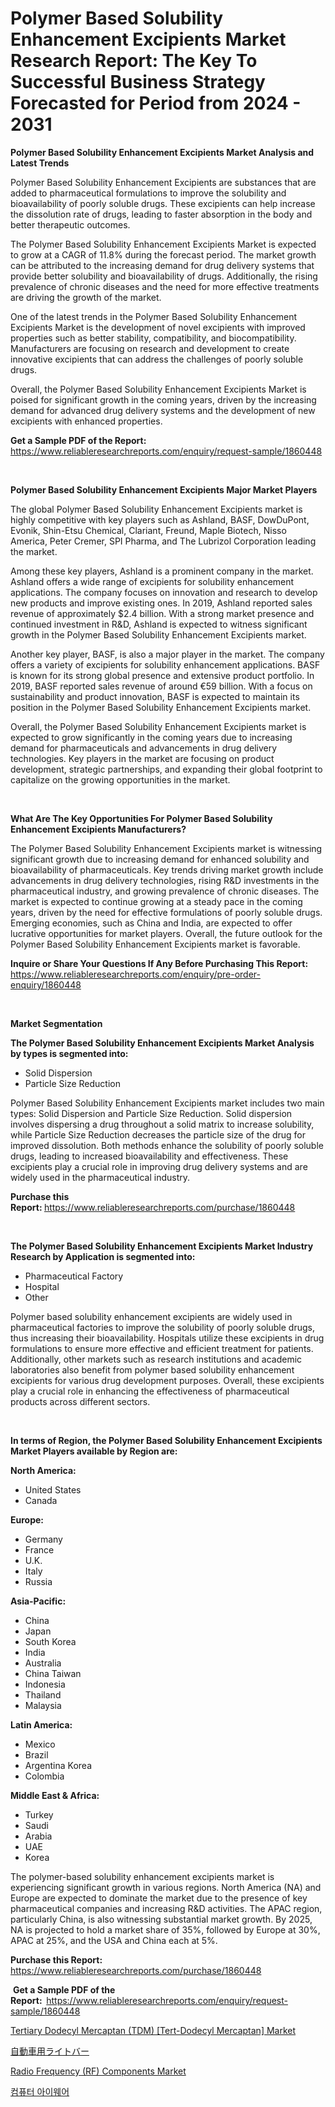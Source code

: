 <p><h1>Polymer Based Solubility Enhancement Excipients Market Research Report: The Key To Successful Business Strategy Forecasted for Period from 2024 - 2031</h1></p><p><strong>Polymer Based Solubility Enhancement Excipients Market Analysis and Latest Trends</strong></p>
<p><p>Polymer Based Solubility Enhancement Excipients are substances that are added to pharmaceutical formulations to improve the solubility and bioavailability of poorly soluble drugs. These excipients can help increase the dissolution rate of drugs, leading to faster absorption in the body and better therapeutic outcomes.</p><p>The Polymer Based Solubility Enhancement Excipients Market is expected to grow at a CAGR of 11.8% during the forecast period. The market growth can be attributed to the increasing demand for drug delivery systems that provide better solubility and bioavailability of drugs. Additionally, the rising prevalence of chronic diseases and the need for more effective treatments are driving the growth of the market.</p><p>One of the latest trends in the Polymer Based Solubility Enhancement Excipients Market is the development of novel excipients with improved properties such as better stability, compatibility, and biocompatibility. Manufacturers are focusing on research and development to create innovative excipients that can address the challenges of poorly soluble drugs.</p><p>Overall, the Polymer Based Solubility Enhancement Excipients Market is poised for significant growth in the coming years, driven by the increasing demand for advanced drug delivery systems and the development of new excipients with enhanced properties.</p></p>
<p><strong>Get a Sample PDF of the Report:&nbsp;</strong> <a href="https://www.reliableresearchreports.com/enquiry/request-sample/1860448">https://www.reliableresearchreports.com/enquiry/request-sample/1860448</a></p>
<p>&nbsp;</p>
<p><strong>Polymer Based Solubility Enhancement Excipients Major Market Players</strong></p>
<p><p>The global Polymer Based Solubility Enhancement Excipients market is highly competitive with key players such as Ashland, BASF, DowDuPont, Evonik, Shin-Etsu Chemical, Clariant, Freund, Maple Biotech, Nisso America, Peter Cremer, SPI Pharma, and The Lubrizol Corporation leading the market.</p><p>Among these key players, Ashland is a prominent company in the market. Ashland offers a wide range of excipients for solubility enhancement applications. The company focuses on innovation and research to develop new products and improve existing ones. In 2019, Ashland reported sales revenue of approximately $2.4 billion. With a strong market presence and continued investment in R&D, Ashland is expected to witness significant growth in the Polymer Based Solubility Enhancement Excipients market.</p><p>Another key player, BASF, is also a major player in the market. The company offers a variety of excipients for solubility enhancement applications. BASF is known for its strong global presence and extensive product portfolio. In 2019, BASF reported sales revenue of around €59 billion. With a focus on sustainability and product innovation, BASF is expected to maintain its position in the Polymer Based Solubility Enhancement Excipients market.</p><p>Overall, the Polymer Based Solubility Enhancement Excipients market is expected to grow significantly in the coming years due to increasing demand for pharmaceuticals and advancements in drug delivery technologies. Key players in the market are focusing on product development, strategic partnerships, and expanding their global footprint to capitalize on the growing opportunities in the market.</p></p>
<p>&nbsp;</p>
<p><strong>What Are The Key Opportunities For Polymer Based Solubility Enhancement Excipients Manufacturers?</strong></p>
<p><p>The Polymer Based Solubility Enhancement Excipients market is witnessing significant growth due to increasing demand for enhanced solubility and bioavailability of pharmaceuticals. Key trends driving market growth include advancements in drug delivery technologies, rising R&D investments in the pharmaceutical industry, and growing prevalence of chronic diseases. The market is expected to continue growing at a steady pace in the coming years, driven by the need for effective formulations of poorly soluble drugs. Emerging economies, such as China and India, are expected to offer lucrative opportunities for market players. Overall, the future outlook for the Polymer Based Solubility Enhancement Excipients market is favorable.</p></p>
<p><strong>Inquire or Share Your Questions If Any Before Purchasing This Report:</strong> <a href="https://www.reliableresearchreports.com/enquiry/pre-order-enquiry/1860448">https://www.reliableresearchreports.com/enquiry/pre-order-enquiry/1860448</a></p>
<p>&nbsp;</p>
<p><strong>Market Segmentation</strong></p>
<p><strong>The Polymer Based Solubility Enhancement Excipients Market Analysis by types is segmented into:</strong></p>
<p><ul><li>Solid Dispersion</li><li>Particle Size Reduction</li></ul></p>
<p><p>Polymer Based Solubility Enhancement Excipients market includes two main types: Solid Dispersion and Particle Size Reduction. Solid dispersion involves dispersing a drug throughout a solid matrix to increase solubility, while Particle Size Reduction decreases the particle size of the drug for improved dissolution. Both methods enhance the solubility of poorly soluble drugs, leading to increased bioavailability and effectiveness. These excipients play a crucial role in improving drug delivery systems and are widely used in the pharmaceutical industry.</p></p>
<p><strong>Purchase this Report:&nbsp;</strong><a href="https://www.reliableresearchreports.com/purchase/1860448">https://www.reliableresearchreports.com/purchase/1860448</a></p>
<p>&nbsp;</p>
<p><strong>The Polymer Based Solubility Enhancement Excipients Market Industry Research by Application is segmented into:</strong></p>
<p><ul><li>Pharmaceutical Factory</li><li>Hospital</li><li>Other</li></ul></p>
<p><p>Polymer based solubility enhancement excipients are widely used in pharmaceutical factories to improve the solubility of poorly soluble drugs, thus increasing their bioavailability. Hospitals utilize these excipients in drug formulations to ensure more effective and efficient treatment for patients. Additionally, other markets such as research institutions and academic laboratories also benefit from polymer based solubility enhancement excipients for various drug development purposes. Overall, these excipients play a crucial role in enhancing the effectiveness of pharmaceutical products across different sectors.</p></p>
<p>&nbsp;</p>
<p><strong>In terms of Region, the Polymer Based Solubility Enhancement Excipients Market Players available by Region are:</strong></p>
<p>
    <p> <strong> North America: </strong>
        <ul>
            <li>United States</li>
            <li>Canada</li>
        </ul>
        </p> 
    <p> <strong> Europe: </strong>
        <ul>
            <li>Germany</li>
            <li>France</li>
            <li>U.K.</li>
            <li>Italy</li>
            <li>Russia</li>
        </ul>
        </p> 
    <p> <strong> Asia-Pacific: </strong>
        <ul>
            <li>China</li>
            <li>Japan</li>
            <li>South Korea</li>
            <li>India</li>
            <li>Australia</li>
            <li>China Taiwan</li>
            <li>Indonesia</li>
            <li>Thailand</li>
            <li>Malaysia</li>
        </ul>
        </p> 
    <p> <strong> Latin America: </strong>
        <ul>
            <li>Mexico</li>
            <li>Brazil</li>
            <li>Argentina Korea</li>
            <li>Colombia</li>
        </ul>
        </p> 
    <p> <strong> Middle East & Africa: </strong>
        <ul>
            <li>Turkey</li>
            <li>Saudi</li>
            <li>Arabia</li>
            <li>UAE</li>
            <li>Korea</li>
        </ul>
    </p>
    </p>
<p><p>The polymer-based solubility enhancement excipients market is experiencing significant growth in various regions. North America (NA) and Europe are expected to dominate the market due to the presence of key pharmaceutical companies and increasing R&D activities. The APAC region, particularly China, is also witnessing substantial market growth. By 2025, NA is projected to hold a market share of 35%, followed by Europe at 30%, APAC at 25%, and the USA and China each at 5%.</p></p>
<p><strong>Purchase this Report: </strong><a href="https://www.reliableresearchreports.com/purchase/1860448">https://www.reliableresearchreports.com/purchase/1860448</a></p>
<p>&nbsp;<strong>Get a Sample PDF of the Report:&nbsp;&nbsp;</strong><a href="https://www.reliableresearchreports.com/enquiry/request-sample/1860448">https://www.reliableresearchreports.com/enquiry/request-sample/1860448</a></p>
<p><strong></strong></p>
<p><p><a href="https://military-diascia-e68.notion.site/Tertiary-Dodecyl-Mercaptan-TDM-Tert-Dodecyl-Mercaptan-Market-Size-Share-Trends-Analysis-Repor-b69e03f47d8f4a61805e7b6cbd67812d">Tertiary Dodecyl Mercaptan (TDM) [Tert-Dodecyl Mercaptan] Market</a></p><p><a href="https://medium.com/@royfoote921/%E8%87%AA%E5%8B%95%E8%BB%8A%E7%94%A8%E3%83%A9%E3%82%A4%E3%83%88%E3%83%90%E3%83%BC%E3%81%AE%E5%B8%82%E5%A0%B4%E3%83%AC%E3%83%9D%E3%83%BC%E3%83%88%E3%81%AF-%E3%81%93%E3%81%AE%E5%B8%82%E5%A0%B4%E3%81%AE%E6%9C%80%E6%96%B0%E3%81%AE%E3%83%88%E3%83%AC%E3%83%B3%E3%83%89%E3%82%84%E6%88%90%E9%95%B7%E6%A9%9F%E4%BC%9A%E3%82%92%E6%98%8E%E3%82%89%E3%81%8B%E3%81%AB%E3%81%97%E3%81%BE%E3%81%99-72623d844254">自動車用ライトバー</a></p><p><a href="https://view.publitas.com/reportprime-1/global-radio-frequency-rf-components-market-size-and-market-trends-insights-and-projections-from-2023-to-2030/">Radio Frequency (RF) Components Market</a></p><p><a href="https://medium.com/@vlcostes/%EC%BB%B4%ED%93%A8%ED%84%B0-%EC%95%88%EA%B2%BD-%EC%8B%9C%EC%9E%A5-%EC%A0%84%EB%A7%9D-%EC%82%B0%EC%97%85-%EA%B0%9C%EC%9A%94-%EB%B0%8F-%EC%98%88%EC%B8%A1-2024%EB%85%84%EB%B6%80%ED%84%B0-2031%EB%85%84-afff5401d641">컴퓨터 아이웨어</a></p></p>